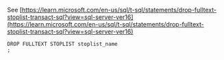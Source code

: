 See [https://learn.microsoft.com/en-us/sql/t-sql/statements/drop-fulltext-stoplist-transact-sql?view=sql-server-ver16](https://learn.microsoft.com/en-us/sql/t-sql/statements/drop-fulltext-stoplist-transact-sql?view=sql-server-ver16)
```
DROP FULLTEXT STOPLIST stoplist_name  
;
```
